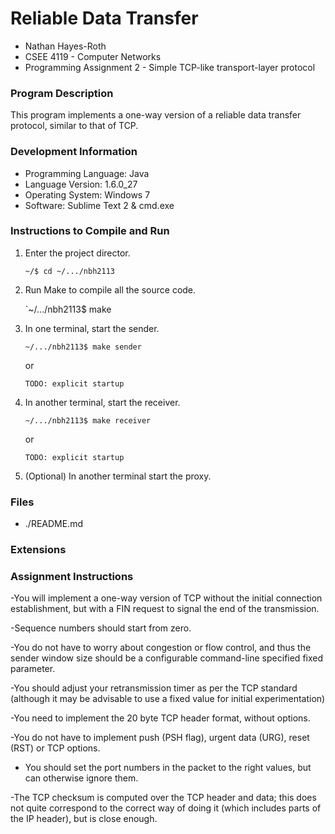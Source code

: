 # Reliable Data Transfer

- Nathan Hayes-Roth
- CSEE 4119 - Computer Networks
- Programming Assignment 2 - Simple TCP-like transport-layer protocol


### Program Description

This program implements a one-way version of a reliable data transfer protocol, similar to that of TCP.

### Development Information

- Programming Language: Java 
- Language Version: 	1.6.0_27
- Operating System:		Windows 7 	
- Software: 			Sublime Text 2 & cmd.exe


### Instructions to Compile and Run

1. Enter the project director.
	
	`~/$ cd ~/.../nbh2113`

2. Run Make to compile all the source code.

    `~/.../nbh2113$ make

3. In one terminal, start the sender.

    `~/.../nbh2113$ make sender`
    	
    or
    
    `TODO: explicit startup`

3. In another terminal, start the receiver.

	`~/.../nbh2113$ make receiver`
	
	or
	
	`TODO: explicit startup`

4. (Optional) In another terminal start the proxy.


### Files

- ./README.md

### Extensions



### Assignment Instructions

-You will implement a one-way version of TCP without the initial connection
establishment, but with a FIN request to signal the end of the transmission.

-Sequence numbers should start from zero.

-You do not have to worry about congestion or flow control, and thus the sender window size should be a configurable command-line specified fixed parameter.

-You should adjust your retransmission timer as per the TCP standard (although it may be advisable to use a fixed value for initial experimentation)

-You need to implement the 20 byte TCP header format, without options.

-You do not have to implement push (PSH flag), urgent data (URG), reset (RST) or
TCP options.

- You should set the port numbers in the packet to the right values, but can otherwise ignore them.

-The TCP checksum is computed over the TCP header and data; this does not quite correspond to the correct way of doing it (which includes parts of the IP header), but is close enough.


